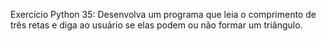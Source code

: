 Exercício Python 35: Desenvolva um programa que leia o comprimento de três retas e diga ao usuário se elas podem ou não formar um triângulo.